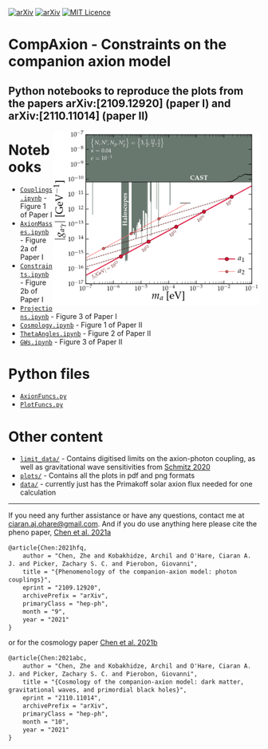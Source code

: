 [![arXiv](https://img.shields.io/badge/arXiv-2109.12920-B31B1B.svg)](https://arxiv.org/abs/2109.12920)
[![arXiv](https://img.shields.io/badge/arXiv-2110.11014-B31B1B.svg)](https://arxiv.org/abs/2110.11014)
[![MIT Licence](https://badges.frapsoft.com/os/mit/mit.svg?v=103)](https://opensource.org/licenses/mit-license.php)

# CompAxion - Constraints on the companion axion model
Python notebooks to reproduce the plots from the papers arXiv:[2109.12920] (paper I) and arXiv:[2110.11014] (paper II)
---
[<img align="right" src="plots/plots_png/Couplings.png" height="350">](https://github.com/cajohare/CompAxion/raw/master/plots/plots_png/Couplings.png)

# Notebooks
* [`Couplings.ipynb`](https://github.com/cajohare/CompAxion/blob/main/Couplings.ipynb) - Figure 1 of Paper I
* [`AxionMasses.ipynb`](https://github.com/cajohare/CompAxion/blob/main/AxionMasses.ipynb) - Figure 2a of Paper I
* [`Constraints.ipynb`](https://github.com/cajohare/CompAxion/blob/main/Constraints.ipynb) - Figure 2b of Paper I
* [`Projections.ipynb`](https://github.com/cajohare/CompAxion/blob/main/Projections.ipynb) - Figure 3 of Paper I
* [`Cosmology.ipynb`](https://github.com/cajohare/CompAxion/blob/main/Cosmology.ipynb) - Figure 1 of Paper II
* [`ThetaAngles.ipynb`](https://github.com/cajohare/CompAxion/blob/main/Isocurvature.ipynb) - Figure 2 of Paper II
* [`GWs.ipynb`](https://github.com/cajohare/CompAxion/blob/main/GWs.ipynb) - Figure 3 of Paper II

# Python files
* [`AxionFuncs.py`](https://github.com/cajohare/CompAxion/blob/main/AxionFuncs.py)
* [`PlotFuncs.py`](https://github.com/cajohare/CompAxion/blob/main/PlotFuncs.py)

# Other content
* [`limit_data/`](https://github.com/cajohare/CompAxion/tree/main/src) - Contains digitised limits on the axion-photon coupling, as well as gravitational wave sensitivities from [Schmitz 2020](https://arxiv.org/abs/2002.04615)
* [`plots/`](https://github.com/cajohare/CompAxion/tree/main/plots) - Contains all the plots in pdf and png formats
* [`data/`](https://github.com/cajohare/CompAxion/tree/main/data) - currently just has the Primakoff solar axion flux needed for one calculation

---

If you need any further assistance or have any questions, contact me at ciaran.aj.ohare@gmail.com. And if you do use anything here please cite the pheno paper, [Chen et al. 2021a](https://arxiv.org/abs/2109.12920)
```
@article{Chen:2021hfq,
    author = "Chen, Zhe and Kobakhidze, Archil and O'Hare, Ciaran A. J. and Picker, Zachary S. C. and Pierobon, Giovanni",
    title = "{Phenomenology of the companion-axion model: photon couplings}",
    eprint = "2109.12920",
    archivePrefix = "arXiv",
    primaryClass = "hep-ph",
    month = "9",
    year = "2021"
}
```
or for the cosmology paper [Chen et al. 2021b](https://arxiv.org/abs/2110.11014)
```
@article{Chen:2021abc,
    author = "Chen, Zhe and Kobakhidze, Archil and O'Hare, Ciaran A. J. and Picker, Zachary S. C. and Pierobon, Giovanni",
    title = "{Cosmology of the companion-axion model: dark matter, gravitational waves, and primordial black holes}",
    eprint = "2110.11014",
    archivePrefix = "arXiv",
    primaryClass = "hep-ph",
    month = "10",
    year = "2021"
}
```
